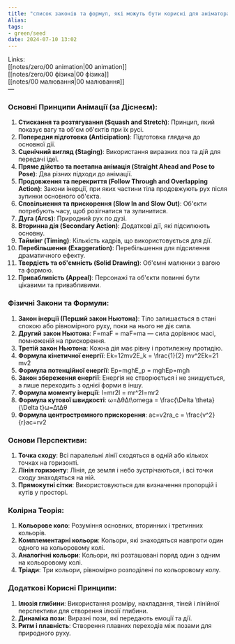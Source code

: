 ```yaml
---
title: "список законів та формул, які можуть бути корисні для аніматора"
Alias: 
tags:
- green/seed
date: 2024-07-10 13:02
---
```

Links:  
[[notes/zero/00 animation|00 animation]]  
[[notes/zero/00 фізика|00 фізика]]  
[[notes/00 малювання|00 малювання]]  
—

### Основні Принципи Анімації (за Діснеєм):

1. **Стискання та розтягування (Squash and Stretch)**: Принцип, який показує вагу та об'єм об'єктів при їх русі.
2. **Попередня підготовка (Anticipation)**: Підготовка глядача до основної дії.
3. **Сценічний вигляд (Staging)**: Використання виразних поз та дій для передачі ідеї.
4. **Пряме дійство та поетапна анімація (Straight Ahead and Pose to Pose)**: Два різних підходи до анімації.
5. **Продовження та перекриття (Follow Through and Overlapping Action)**: Закони інерції, при яких частини тіла продовжують рух після зупинки основного об'єкта.
6. **Сповільнення та прискорення (Slow In and Slow Out)**: Об'єкти потребують часу, щоб розігнатися та зупинитися.
7. **Дуга (Arcs)**: Природний рух по дузі.
8. **Вторинна дія (Secondary Action)**: Додаткові дії, які підсилюють основну.
9. **Таймінг (Timing)**: Кількість кадрів, що використовується для дії.
10. **Перебільшення (Exaggeration)**: Перебільшення для підсилення драматичного ефекту.
11. **Твердість та об'ємність (Solid Drawing)**: Об'ємні малюнки з вагою та формою.
12. **Привабливість (Appeal)**: Персонажі та об'єкти повинні бути цікавими та привабливими.

### Фізичні Закони та Формули:

1. **Закон інерції (Перший закон Ньютона)**: Тіло залишається в стані спокою або рівномірного руху, поки на нього не діє сила.
2. **Другий закон Ньютона**: F=maF = maF=ma — сила дорівнює масі, помноженій на прискорення.
3. **Третій закон Ньютона**: Кожна дія має рівну і протилежну протидію.
4. **Формула кінетичної енергії**: Ek=12mv2E_k = \frac{1}{2} mv^2Ek​=21​mv2
5. **Формула потенційної енергії**: Ep=mghE_p = mghEp​=mgh
6. **Закон збереження енергії**: Енергія не створюється і не знищується, а лише переходить з однієї форми в іншу.
7. **Формула моменту інерції**: I=mr2I = mr^2I=mr2
8. **Формула кутової швидкості**: ω=ΔθΔt\omega = \frac{\Delta \theta}{\Delta t}ω=ΔtΔθ​
9. **Формула центростремного прискорення**: ac=v2ra_c = \frac{v^2}{r}ac​=rv2​

### Основи Перспективи:

1. **Точка сходу**: Всі паралельні лінії сходяться в одній або кількох точках на горизонті.
2. **Лінія горизонту**: Лінія, де земля і небо зустрічаються, і всі точки сходу знаходяться на ній.
3. **Прямокутні сітки**: Використовуються для визначення пропорцій і кутів у просторі.

### Колірна Теорія:

1. **Кольорове коло**: Розуміння основних, вторинних і третинних кольорів.
2. **Комплементарні кольори**: Кольори, які знаходяться навпроти один одного на кольоровому колі.
3. **Аналогічні кольори**: Кольори, які розташовані поряд один з одним на кольоровому колі.
4. **Тріади**: Три кольори, рівномірно розподілені по кольоровому колу.

### Додаткові Корисні Принципи:

1. **Ілюзія глибини**: Використання розміру, накладання, тіней і лінійної перспективи для створення ілюзії глибини.
2. **Динаміка пози**: Виразні пози, які передають емоції та дії.
3. **Ритм і плавність**: Створення плавних переходів між позами для природного руху.
